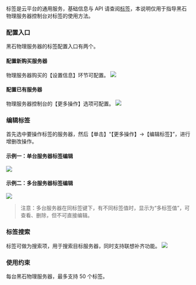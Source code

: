 标签是云平台的通用服务，基础信息与 API 请查阅[标签](http://tcecqpoc.fsphere.cn/document/product/651)，本说明仅用于指导黑石物理服务器控制台对标签的使用方法。

### 配置入口
黑石物理服务器的标签配置入口有两个。

#### 配置新购买服务器
物理服务器购买的【设置信息】环节可配置。
![](http://imgcache.tcecqpoc.fsphere.cn/image/main.qcloudimg.com/raw/763524f8b9d3ef4d9b14e466c25563ec.png)

#### 配置已有服务器
物理服务器控制台的【更多操作】选项可配置。
![](http://imgcache.tcecqpoc.fsphere.cn/image/main.qcloudimg.com/raw/e5c6aa5972ae74e0071e2b4ff385f69e.png)

### 编辑标签
首先选中要操作标签的服务器，然后【单击】“【更多操作】->【编辑标签】”，进行增删改操作。
#### 示例一：单台服务器标签编辑
![](http://imgcache.tcecqpoc.fsphere.cn/image/main.qcloudimg.com/raw/16a08a52074fd898ab7f9dd009a1fb36.png)

#### 示例二：多台服务器标签编辑
![](http://imgcache.tcecqpoc.fsphere.cn/image/main.qcloudimg.com/raw/bc94fc43e984a30c0d5812bde445c79f.png)
>注意：多台服务器在同标签键下，有不同标签值时，显示为“多标签值”，可查看、删除，但不可直接编辑。

### 标签搜索
标签可做为搜索项，用于搜索目标服务器，同时支持联想补齐功能。
![](http://imgcache.tcecqpoc.fsphere.cn/image/main.qcloudimg.com/raw/8b22e045ebc63cfb2ac5bf65d931f12f.png)

### 使用约束
每台黑石物理服务器，最多支持 50 个标签。
